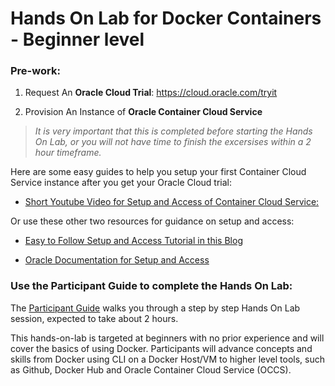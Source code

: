 # Hands On Lab for Docker Containers - Beginner level

### Pre-work:

1. Request An **Oracle Cloud Trial**: https://cloud.oracle.com/tryit

2. Provision An Instance of **Oracle Container Cloud Service** 
  > *It is very important that this is completed before starting the Hands On Lab, or you will not have time to finish the excersises within a 2 hour timeframe.*
  
  Here are some easy guides to help you setup your first Container Cloud Service instance after you get your Oracle Cloud trial:
  
  * [Short Youtube Video for Setup and Access of Container Cloud Service:](https://youtu.be/l3H-oMRcrGo) 

  Or use these other two resources for guidance on setup and access:
  
  * [Easy to Follow Setup and Access Tutorial in this Blog](https://solutionsanz.blog/2017/01/16/occs-provisioning/)
    
  * [Oracle Documentation for Setup and Access](http://docs.oracle.com/en/cloud/iaas/container-cloud/contu/creating-oracle-container-cloud-service-instances.html#CONTU-GUID-6C53AF60-DD68-4B0E-9956-F387493519D7)


### Use the Participant Guide to complete the Hands On Lab:

The [Participant Guide](../master/Participant-Guide.md) walks you through a step by step Hands On Lab session, expected to take about 2 hours.   

This hands-on-lab is targeted at beginners with no prior experience and will cover the basics of using Docker. Participants will advance concepts and skills from Docker using CLI on a Docker Host/VM to higher level tools, such as Github, Docker Hub and Oracle Container Cloud Service (OCCS).
